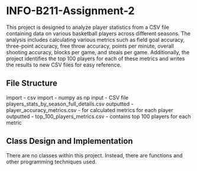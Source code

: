 # INFO-B211-Assignment-2

This project is designed to analyze player statistics from a CSV file containing data on various basketball players across different seasons. The analysis includes calculating various metrics such as field goal accuracy, three-point accuracy, free throw accuracy, points per minute, overall shooting accuracy, blocks per game, and steals per game. Additionally, the project identifies the top 100 players for each of these metrics and writes the results to new CSV files for easy reference.

## File Structure

import - csv
import - numpy as np
input - CSV file players_stats_by_season_full_details.csv
outputted - player_accuracy_metrics.csv - for calculated metrics for each player
outputted - top_100_players_metrics.csv - contains top 100 players for each metric

## Class Design and Implementation

There are no classes within this project. Instead, there are functions and other programming techniques used.

